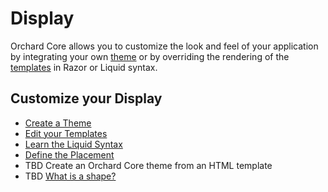 # Display

Orchard Core allows you to customize the look and feel of your application by integrating your own [theme](../../reference/glossary/README.md#theme) or by overriding the rendering of the [templates](../../reference/glossary/README.md#template) in Razor or Liquid syntax.

## Customize your Display

- [Create a Theme](../../getting-started/theme.md)
- [Edit your Templates](../../reference/modules/Templates/README.md)
- [Learn the Liquid Syntax](../../reference/modules/Liquid/README.md)
- [Define the Placement](../../reference/modules/Placement/README.md)
- TBD Create an Orchard Core theme from an HTML template
- TBD [What is a shape?](https://github.com/OrchardCMS/OrchardCore/issues/1184)
